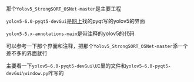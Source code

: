 那个```Yolov5_StrongSORT_OSNet-master```是主要工程

```yolov5-6.0-pyqt5-devGui```是[网上](https://gitee.com/chengshuxiao/yolov5-6.0-pyqt5
)找的pyqt写的yolov5的界面

```yolov5-5.x-annotations-main```是带注释的yolov5的代码

可以参考一下那个界面和注释，把那个```Yolov5_StrongSORT_OSNet-master```添一个差不多的界面就行

主要看一下```yolov5-6.0-pyqt5-devGui\UI```里的文件和```yolov5-6.0-pyqt5-devGui\window.py```咋写的



